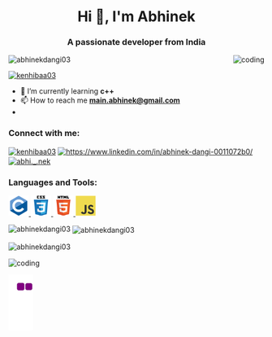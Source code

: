<h1 align="center">Hi 👋, I'm Abhinek</h1>
<h3 align="center">A passionate developer from India</h3>
<img align="right" alt="coding" width="auto" src="https://i.giphy.com/media/v1.Y2lkPTc5MGI3NjExaGZlOWxuYzk4aW50dXJzcWRhMzlrNW4zb3N6eHZtdW54a203dHh3NCZlcD12MV9pbnRlcm5hbF9naWZfYnlfaWQmY3Q9Zw/kbRb4eyCNC0aMz5x68/giphy.gif">

<p align="left"> <img src="https://komarev.com/ghpvc/?username=abhinekdangi03&label=Profile%20views&color=0e75b6&style=flat" alt="abhinekdangi03" /> </p>

<p align="left"> <a href="https://twitter.com/kenhibaa03" target="blank"><img src="https://img.shields.io/twitter/follow/kenhibaa03?logo=twitter&style=for-the-badge" alt="kenhibaa03" /></a> </p>

- 🌱 I’m currently learning **c++**
- 📫 How to reach me **main.abhinek@gmail.com**
-

<h3 align="left">Connect with me:</h3>
<p align="left">
<a href="https://twitter.com/kenhibaa03" target="blank"><img align="center" src="https://raw.githubusercontent.com/rahuldkjain/github-profile-readme-generator/master/src/images/icons/Social/twitter.svg" alt="kenhibaa03" height="30" width="40" /></a>
<a href="https://linkedin.com/in/https://www.linkedin.com/in/abhinek-dangi-0011072b0/" target="blank"><img align="center" src="https://raw.githubusercontent.com/rahuldkjain/github-profile-readme-generator/master/src/images/icons/Social/linked-in-alt.svg" alt="https://www.linkedin.com/in/abhinek-dangi-0011072b0/" height="30" width="40" /></a>
<a href="https://instagram.com/abhi._.nek" target="blank"><img align="center" src="https://raw.githubusercontent.com/rahuldkjain/github-profile-readme-generator/master/src/images/icons/Social/instagram.svg" alt="abhi._.nek" height="30" width="40" /></a>
</p>


<h3 align="left">Languages and Tools:</h3>
<p align="left"> <a href="https://www.cprogramming.com/" target="_blank" rel="noreferrer"> <img src="https://raw.githubusercontent.com/devicons/devicon/master/icons/c/c-original.svg" alt="c" width="40" height="40"/> </a> <a href="https://www.w3schools.com/css/" target="_blank" rel="noreferrer"> <img src="https://raw.githubusercontent.com/devicons/devicon/master/icons/css3/css3-original-wordmark.svg" alt="css3" width="40" height="40"/> </a> <a href="https://www.w3.org/html/" target="_blank" rel="noreferrer"> <img src="https://raw.githubusercontent.com/devicons/devicon/master/icons/html5/html5-original-wordmark.svg" alt="html5" width="40" height="40"/> </a> <a href="https://developer.mozilla.org/en-US/docs/Web/JavaScript" target="_blank" rel="noreferrer"> <img src="https://raw.githubusercontent.com/devicons/devicon/master/icons/javascript/javascript-original.svg" alt="javascript" width="40" height="40"/> </a> </p>

<p><img align="left" src="https://github-readme-stats.vercel.app/api/top-langs?username=abhinekdangi03&show_icons=true&locale=en&layout=compact" alt="abhinekdangi03" /></p>

<p>&nbsp;<img align="center" src="https://github-readme-stats.vercel.app/api?username=abhinekdangi03&show_icons=true&locale=en" alt="abhinekdangi03" /></p>

<p><img align="center" src="https://github-readme-streak-stats.herokuapp.com/?user=abhinekdangi03&" alt="abhinekdangi03" /></p>
<img align="center" alt="coding" width="250" src="https://github.com/user-attachments/assets/483dd471-efce-4ac0-9d2e-d0a163818426">

![snake gif](https://github.com/AbhinekDangi03/AbhinekDangi03/blob/output/github-contribution-grid-snake.gif)
